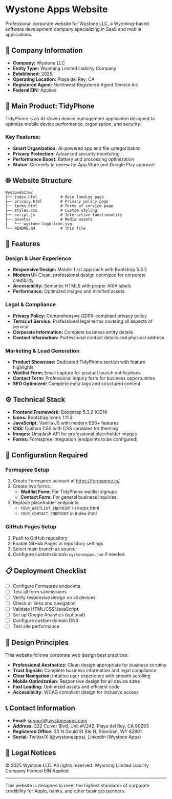 # Wystone Apps Website

Professional corporate website for Wystone LLC, a Wyoming-based software development company specializing in SaaS and mobile applications.

## 🏢 Company Information

- **Company:** Wystone LLC
- **Entity Type:** Wyoming Limited Liability Company
- **Established:** 2025
- **Operating Location:** Playa del Rey, CA
- **Registered Agent:** Northwest Registered Agent Service Inc
- **Federal EIN:** Applied

## 📱 Main Product: TidyPhone

TidyPhone is an AI-driven device management application designed to optimize mobile device performance, organization, and security.

### Key Features:
- **Smart Organization:** AI-powered app and file categorization
- **Privacy Protection:** Advanced security monitoring
- **Performance Boost:** Battery and processing optimization
- **Status:** Currently in review for App Store and Google Play approval

## 🌐 Website Structure

```
WystoneSite/
├── index.html          # Main landing page
├── privacy.html        # Privacy policy page
├── terms.html          # Terms of service page
├── styles.css          # Custom styling
├── script.js           # Interactive functionality
├── assets/             # Media assets
│   └── wystone-logo-icon.svg
└── README.md           # This file
```

## 🚀 Features

### Design & User Experience
- **Responsive Design:** Mobile-first approach with Bootstrap 5.3.2
- **Modern UI:** Clean, professional design optimized for corporate credibility
- **Accessibility:** Semantic HTML5 with proper ARIA labels
- **Performance:** Optimized images and minified assets

### Legal & Compliance
- **Privacy Policy:** Comprehensive GDPR-compliant privacy policy
- **Terms of Service:** Professional legal terms covering all aspects of service
- **Corporate Information:** Complete business entity details
- **Contact Information:** Professional contact details and physical address

### Marketing & Lead Generation
- **Product Showcase:** Dedicated TidyPhone section with feature highlights
- **Waitlist Form:** Email capture for product launch notifications
- **Contact Form:** Professional inquiry form for business opportunities
- **SEO Optimized:** Complete meta tags and structured content

## ⚙️ Technical Stack

- **Frontend Framework:** Bootstrap 5.3.2 (CDN)
- **Icons:** Bootstrap Icons 1.11.3
- **JavaScript:** Vanilla JS with modern ES6+ features
- **CSS:** Custom CSS with CSS variables for theming
- **Images:** Unsplash API for professional placeholder images
- **Forms:** Formspree integration (endpoints to be configured)

## 🔧 Configuration Required

### Formspree Setup
1. Create Formspree account at https://formspree.io/
2. Create two forms:
   - **Waitlist Form:** For TidyPhone waitlist signups
   - **Contact Form:** For general business inquiries
3. Replace placeholder endpoints:
   - `YOUR_WAITLIST_ENDPOINT` in index.html
   - `YOUR_CONTACT_ENDPOINT` in index.html

### GitHub Pages Setup
1. Push to GitHub repository
2. Enable GitHub Pages in repository settings
3. Select main branch as source
4. Configure custom domain `wystoneapps.com` if needed

## 📋 Deployment Checklist

- [ ] Configure Formspree endpoints
- [ ] Test all form submissions
- [ ] Verify responsive design on all devices
- [ ] Check all links and navigation
- [ ] Validate HTML/CSS/JavaScript
- [ ] Set up Google Analytics (optional)
- [ ] Configure custom domain DNS
- [ ] Test site performance

## 🎯 Design Principles

This website follows corporate web design best practices:
- **Professional Aesthetics:** Clean design appropriate for business scrutiny
- **Trust Signals:** Complete business information and legal compliance
- **Clear Navigation:** Intuitive user experience with smooth scrolling
- **Mobile Optimization:** Responsive design for all device sizes
- **Fast Loading:** Optimized assets and efficient code
- **Accessibility:** WCAG compliant design for inclusive access

## 📞 Contact Information

- **Email:** support@wystoneapps.com
- **Address:** 322 Culver Blvd, Unit #V242, Playa del Rey, CA 90293
- **Registered Office:** 30 N Gould St Ste N, Sheridan, WY 82801
- **Social:** Twitter/X (@wystoneapps), LinkedIn (Wystone Apps)

## 📄 Legal Notices

© 2025 Wystone LLC. All rights reserved.
Wyoming Limited Liability Company
Federal EIN Applied

---

This website is designed to meet the highest standards of corporate credibility for Apple, banks, and other business partners.
